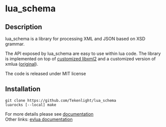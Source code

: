 # lua\_schema


## Description

lua\_schema is a library for processing XML and JSON based on XSD grammar.  

The API exposed by lua\_schema are easy to use within lua code. The library is implemented on top of [customized libxml2](https://github.com/Tekenlight/libxml2) and a customized version of xmlua ([original](https://github.com/clear-code/xmlua)).

The code is released under MIT license

## Installation
```
git clone https://github.com/Tekenlight/lua_schema
luarocks [--local] make
```

For more details please see [documentation](https://github.com/Tekenlight/lua_schema/wiki)<br/>
Other links: [evlua documentation](https://github.com/Tekenlight/.github/wiki)

